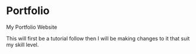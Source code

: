 # Portfolio
My Portfolio Website

This will first be a tutorial follow then I will be making changes to it that suit my skill level.